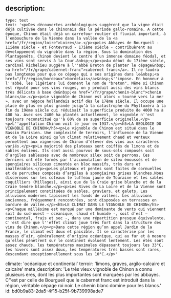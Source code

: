 description:
  -
    type: text
    text: '<p>Des découvertes archéologiques suggèrent que la vigne était déjà cultivée dans le Chinonais dès la période gallo-romaine. A cette époque, Chinon était déjà un carrefour routier et fluvial important, à l’embouchure de la Vienne dans la vallée de la <a href="/fr/region/loire">Loire</a>.</p><p>Les Abbayes de Bourgueil - 11ième siècle - et Fontevraud - 17ième siècle - contribuèrent au développement du vignoble dans la région. Sous la domination des Plantagenêts, Chinon devient le centre d’un immense domaine féodal, et ses vins sont servis à la Cour.&nbsp;</p><p>Au début du 17ième siècle, cardinal Richelieu suggère à l''abbé Breton de planter le cépage&nbsp;<a href="/fr/grape/cabernet-franc">cabernet franc</a>. Il ne faudra pas longtemps pour que ce cépage qui a ses origines dans le&nbsp;<a href="/fr/region/bordeaux">bordelais</a>&nbsp;s''impose. En honneur à l''abbé, les ligériens lui donnent le nom de "breton". Même si Chinon est réputé pour ses vins rouges, on y produit aussi des vins blancs très délicats à base de&nbsp;<a href="/fr/grape/chenin-blanc">chenin blanc</a>.</p><p>Le vignoble de Chinon est alors « tourné vers la mer », avec un négoce hollandais actif dès le 17ème siècle. Il occupe une place de plus en plus grande jusqu’à la catastrophe du Phylloxéra à la fin du 19ème siècle qui réduisait la superficie produite de 4000 ha à 400 ha. Avec ses 2400 ha plantés actuellement, le vignoble n''est toujours reconstitué qu''à 60% de sa superficie originelle.</p><p>L''appellation Chinon voit le jour en 1937.</p><h5>LA GEOLOGIE DU VIGNOBLE DE CHINON</h5><p>Le vignoble de Chinon est situé dans le Bassin Parisien. Une complexité de terroirs, l’influence de la Vienne et de la Loire ainsi qu’un climat relativement chaud et venteux permettent aux vignerons de Chinon d’élever des vins aux caractères variés.</p><p>La majorité des plateaux sont coiffés de limons et de sables éoliens. Ils sont aussi pourvus de sous-sols composés soit d’argiles sableuses avec de nombreux silex soit de perrons. Ces derniers ont été formés par l’accumulation de silex émoussés et de spongiaires siliceux cimentés en bloc massifs, très durs et inaltérables.</p><p>Les plateaux et pentes sont faites de cornuelles et de perruches composés d’argiles à spongiaires grises blanches.Nous discernons sur les coteaux le tuffeau jaune de Touraine et les sables coquilliers (Millages), ainsi que de la Craie grise blanche et de la Craie tendre blanche.</p><p>Les Rives de La Loire et de la Vienne sont principalement constituées de sables, graviers, et galets. Les alluvions modernes tapissent les fonds de vallées. Les alluvions anciennes, fréquemment rencontrées, sont disposées en terrasses en bordure de vallée.</p><h5>LE CLIMAT DANS LE VIGNOBLE DE CHINON</h5><p>Chaque millésime est marqué par une dominante de vents qui viennent soit du sud-ouest – océanique, chaud et humide -, soit d’est – continental, frais et sec -, dans une répartition presque équivalente. C''est dire que l''effet climat joue très fort dans la structure des vins de Chinon.</p><p>Dans cette région qu’on appel Jardin de la France, le climat est doux et paisible. Il se caractérise par les masses d’air, généralement d’origine océanique, qui au fur et à mesure qu’elles pénètrent sur le continent évoluent lentement. Les étés sont assez chauds, les températures maximales dépassant toujours les 33°C, les hivers sont assez doux, les températures très basses sont rares, descendant exceptionnellement sous les 10°C.</p>'
climate: 'océanique et continental'
terroir: 'limons, graves, argilo-calcaire et calcaire'
meta_description: 'Le très vieux vignoble de Chinon a connu plusieurs ères, dont les plus importantes sont marquées par les abbayes. C''est par celle de Bourgueil que le cabernet franc est introduit dans la région, véritable cépage roi noir. Le chenin blanc domine pour les blancs.'
id: bd0b9a83-2da5-4f15-b25f-9b739998ade7
